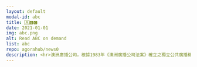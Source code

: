 ```yaml
---
layout: default
modal-id: abc
title: 🄰🅱🅲
date: 2021-01-01
img: abc.png
alt: Read ABC on demand
list: abc
repo: agorahub/news0
description: <hr>澳洲廣播公司，根據1983年《澳洲廣播公司法案》確立之獨立公共廣播機構。ABC中文前身澳廣電台，1942年開始製作中文節目。
---
```

